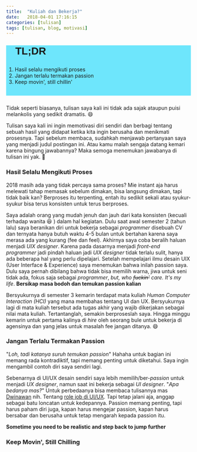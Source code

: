 ```yaml
---
title:  "Kuliah dan Bekerja?"
date:   2018-04-01 17:16:15
categories: [tulisan]
tags: [tulisan, blog, motivasi]
---
```


<div style="background-color: #6ee6fc;padding-bottom:15px; margin-bottom: 25px">
    <h1 style="font-family: sans-serif;margin: 25px 0 25px 25px"><strong>TL;DR</strong></h1>
    <ol>
        <li>Hasil selalu mengikuti proses</li>
        <li>Jangan terlalu termakan passion</li>
        <li>Keep movin', still chillin'</li>
    </ol>
</div>

Tidak seperti biasanya, tulisan saya kali ini tidak ada sajak ataupun puisi melankolis yang sedikit dramatis. :smile:

Tulisan saya kali ini ingin memotivasi diri sendiri dan berbagi tentang sebuah hasil yang didapat ketika kita ingin berusaha dan menikmati prosesnya. Tapi sebelum membaca, sudahkah menjawab pertanyaan saya yang menjadi judul postingan ini. Atau kamu malah sengaja datang kemari karena bingung jawabannya? Maka semoga menemukan jawabanya di tulisan ini yak. :slightly_smiling_face:

### Hasil Selalu Mengikuti Proses
2018 masih ada yang tidak percaya sama proses? Mie instant aja harus melewati tahap memasak sebelum dimakan, bisa langsung dimakan, tapi tidak baik kan? Berproses itu terpenting, entah itu sedikit sekali atau syukur-syukur bisa terus konsisten untuk terus berproses.

Saya adalah orang yang mudah jenuh dan jauh dari kata konsisten (kecuali terhadap wanita :laughing: ) dalam hal kegiatan. Dulu saat awal semester 2 (tahun lalu) saya beranikan diri untuk bekerja sebagai *programmer* disebuah CV dan ternyata hanya butuh waktu 4-5 bulan untuk bertahan karena saya merasa ada yang kurang (fee dan feel). Akhirnya saya coba beralih haluan menjadi *UIX designer*. Karena pada dasarnya menjadi *front-end programmer* jadi pindah haluan jadi *UIX designer* tidak terlalu sulit, hanya ada beberapa hal yang perlu dipelajari. Setelah mempelajari ilmu desain UIX (User Interface & Experience) saya menemukan bahwa inilah passion saya. Dulu saya pernah dibilang bahwa tidak bisa memilih warna, jiwa untuk seni tidak ada, fokus saja sebagai *programmer*, *but, who ~~fuckin'~~ care. It's my life*. **Bersikap masa bodoh dan temukan passion kalian**

Bersyukurnya di semester 3 kemarin terdapat mata kuliah *Human Computer Interaction (HCI)* yang mana membahas tentang UI dan UX. Bersyukurnya lagi di mata kuliah tersebut ada tugas akhir yang wajib dikerjakan sebagai nilai mata kuliah. Tertantanglah, semakin berproseslah saya. Hingga minggu kemarin untuk pertama kalinya di *hire* oleh seorang bule untuk bekerja di agensinya dan yang jelas untuk masalah fee jangan ditanya. :smile:

### Jangan Terlalu Termakan Passion
"*Loh, tadi katanya suruh temukan passion*"
Hahaha untuk bagian ini memang rada kontradiktif, tapi memang penting untuk diketahui. Saya ingin mengambil contoh diri saya sendiri lagi.

Sebenarnya di UI/UX desain sendiri saya lebih memilih/ber-*passion* untuk menjadi *UX designer*, namun saat ini bekerja sebagai *UI designer*.
"*Apa bedanya mas?*"
Untuk perbedaanya bisa membaca tulisannya mas [Dwinawan](www.dribbble.com/dwinawan) nih. Tentang [role job di UI/UX](https://medium.com/insightdesign/beberapa-role-di-bidang-ui-ux-b7da91f8046). Tapi tetap jalani aja, anggap sebagai batu loncatan untuk kedepannya. Passion memang penting, tapi harus paham diri juga, kapan harus mengejar passion, kapan harus bersabar dan berusaha untuk tetap mengarah kepada passion itu.

**Sometime you need to be realistic and step back to jump further**

### Keep Movin', Still Chilling